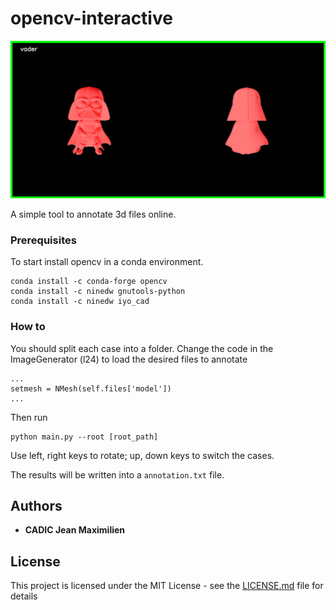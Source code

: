 # opencv-interactive
![alt text](https://raw.githubusercontent.com/JeanMaximilienCadic/opencv-stl-interactive/master/imgs/opencv-annotate.png)

A simple tool to annotate 3d files online.

### Prerequisites

To start install opencv in a conda environment.
```
conda install -c conda-forge opencv
conda install -c ninedw gnutools-python
conda install -c ninedw iyo_cad
```

### How to
You should split each case into a folder. Change the code in the ImageGenerator (l24) to load the desired files to annotate
```
...
setmesh = NMesh(self.files['model'])
...
```

Then run
```
python main.py --root [root_path]
```

Use left, right keys to rotate; up, down keys to switch the cases.

The results will be written into a `annotation.txt` file.

## Authors

* **CADIC Jean Maximilien**

## License

This project is licensed under the MIT License - see the [LICENSE.md](LICENSE.md) file for details

